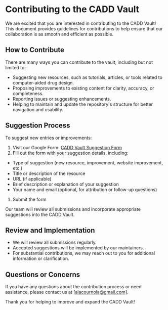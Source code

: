 # Contributing to the CADD Vault

We are excited that you are interested in contributing to the CADD Vault! This document provides guidelines for contributions to help ensure that our collaboration is as smooth and efficient as possible.

## How to Contribute

There are many ways you can contribute to the vault, including but not limited to:

- Suggesting new resources, such as tutorials, articles, or tools related to computer-aided drug design.
- Proposing improvements to existing content for clarity, accuracy, or completeness.
- Reporting issues or suggesting enhancements.
- Helping to maintain and update the repository's structure for better navigation and usability.

## Suggestion Process

To suggest new entries or improvements:

1. Visit our Google Form: [CADD Vault Suggestion Form](https://forms.gle/ee7vmWLGLJ4WbXz48)
2. Fill out the form with your suggestion details, including:
- Type of suggestion (new resource, improvement, website improvement, etc.)
- Title or description of the resource
- URL (if applicable)
- Brief description or explanation of your suggestion
- Your name and email (optional, for attribution or follow-up questions)
1. Submit the form

Our team will review all submissions and incorporate appropriate suggestions into the CADD Vault.

## Review and Implementation

- We will review all submissions regularly.
- Accepted suggestions will be implemented by our maintainers.
- For substantial contributions, we may reach out to you for additional information or clarification.

## Questions or Concerns

If you have any questions about the contribution process or need assistance, please contact us at [alacournola@gmail.com].

Thank you for helping to improve and expand the CADD Vault!